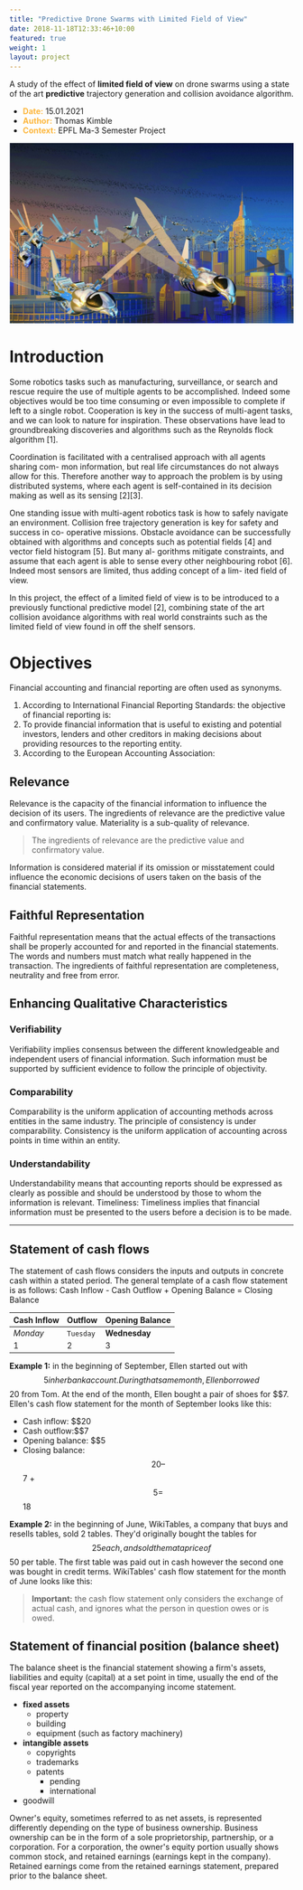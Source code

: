 ```yaml
---
title: "Predictive Drone Swarms with Limited Field of View"
date: 2018-11-18T12:33:46+10:00
featured: true
weight: 1
layout: project
---
```


A study of the effect of **limited field of view** on drone swarms using a state of the art **predictive** trajectory generation and collision avoidance algorithm.

* <span style="color:#fdb73e">**Date:**</span> 15.01.2021
* <span style="color:#fdb73e">**Author:**</span> Thomas Kimble
* <span style="color:#fdb73e">**Context:**</span> EPFL Ma-3 Semester Project

![Swarm](/images/project-images/swarm.png)

# Introduction

Some robotics tasks such as manufacturing, surveillance, or search and rescue require the use of multiple agents to be accomplished. Indeed some objectives would be too time consuming or even impossible to complete if left to a single robot. Cooperation is key in the success of multi-agent tasks, and we can look to nature for inspiration. These observations have lead to groundbreaking discoveries and algorithms such as the Reynolds flock algorithm [1].

Coordination is facilitated with a centralised approach with all agents sharing com- mon information, but real life circumstances do not always allow for this. Therefore another way to approach the problem is by using distributed systems, where each agent is self-contained in its decision making as well as its sensing [2][3].

One standing issue with multi-agent robotics task is how to safely navigate an environment. Collision free trajectory generation is key for safety and success in co- operative missions. Obstacle avoidance can be successfully obtained with algorithms and concepts such as potential fields [4] and vector field histogram [5]. But many al- gorithms mitigate constraints, and assume that each agent is able to sense every other neighbouring robot [6]. Indeed most sensors are limited, thus adding concept of a lim- ited field of view.

In this project, the effect of a limited field of view is to be introduced to a previously functional predictive model [2], combining state of the art collision avoidance algorithms with real world constraints such as the limited field of view found in off the shelf sensors.

# Objectives

Financial accounting and financial reporting are often used as synonyms.

1. According to International Financial Reporting Standards: the objective of financial reporting is:
2. To provide financial information that is useful to existing and potential investors, lenders and other creditors in making decisions about providing resources to the reporting entity.
3. According to the European Accounting Association:

## Relevance

Relevance is the capacity of the financial information to influence the decision of its users. The ingredients of relevance are the predictive value and confirmatory value. Materiality is a sub-quality of relevance.

> The ingredients of relevance are the predictive value and confirmatory value.

Information is considered material if its omission or misstatement could influence the economic decisions of users taken on the basis of the financial statements.

## Faithful Representation

Faithful representation means that the actual effects of the transactions shall be properly accounted for and reported in the financial statements. The words and numbers must match what really happened in the transaction. The ingredients of faithful representation are completeness, neutrality and free from error.

## Enhancing Qualitative Characteristics

### Verifiability
Verifiability implies consensus between the different knowledgeable and independent users of financial information. Such information must be supported by sufficient evidence to follow the principle of objectivity.

### Comparability
Comparability is the uniform application of accounting methods across entities in the same industry. The principle of consistency is under comparability. Consistency is the uniform application of accounting across points in time within an entity.

### Understandability
Understandability means that accounting reports should be expressed as clearly as possible and should be understood by those to whom the information is relevant.
Timeliness: Timeliness implies that financial information must be presented to the users before a decision is to be made.

---

## Statement of cash flows
The statement of cash flows considers the inputs and outputs in concrete cash within a stated period. The general template of a cash flow statement is as follows: Cash Inflow - Cash Outflow + Opening Balance = Closing Balance

Cash Inflow | Outflow | Opening Balance
--- | --- | ---
*Monday* | `Tuesday` | **Wednesday**
1 | 2 | 3


**Example 1:** in the beginning of September, Ellen started out with $$5 in her bank account. During that same month, Ellen borrowed $$20 from Tom. At the end of the month, Ellen bought a pair of shoes for $$7. Ellen's cash flow statement for the month of September looks like this:

* Cash inflow: $$20
* Cash outflow:$$7
* Opening balance: $$5
* Closing balance: $$20 – $$7 + $$5 = $$18

**Example 2:** in the beginning of June, WikiTables, a company that buys and resells tables, sold 2 tables. They'd originally bought the tables for $$25 each, and sold them at a price of $$50 per table. The first table was paid out in cash however the second one was bought in credit terms. WikiTables' cash flow statement for the month of June looks like this:

> **Important:** the cash flow statement only considers the exchange of actual cash, and ignores what the person in question owes or is owed.

## Statement of financial position (balance sheet)
The balance sheet is the financial statement showing a firm's assets, liabilities and equity (capital) at a set point in time, usually the end of the fiscal year reported on the accompanying income statement.

- **fixed assets**
    - property
    - building
    - equipment (such as factory machinery)
- **intangible assets**
    - copyrights
    - trademarks
    - patents
        - pending
        - international
- goodwill

Owner's equity, sometimes referred to as net assets, is represented differently depending on the type of business ownership. Business ownership can be in the form of a sole proprietorship, partnership, or a corporation. For a corporation, the owner's equity portion usually shows common stock, and retained earnings (earnings kept in the company). Retained earnings come from the retained earnings statement, prepared prior to the balance sheet.
